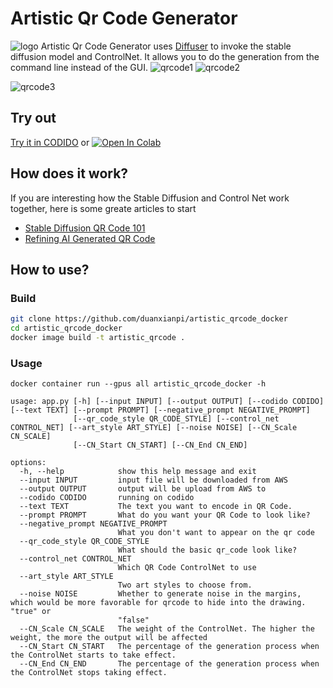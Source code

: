 # Artistic Qr Code Generator
![logo](https://github.com/duanxianpi/artistic-qrcode-generator/assets/97914968/f6c7c05e-e40b-49f1-8363-a9f904b336f0)
Artistic Qr Code Generator uses [Diffuser](https://github.com/huggingface/diffusers) to invoke the stable diffusion model and ControlNet. It allows you to do the generation from the command line instead of the GUI.
![qrcode1](https://github.com/duanxianpi/artistic-qrcode-generator/assets/97914968/87c0de45-83ce-4a6d-b13c-0f89f2eb5aac)
![qrcode2](https://github.com/duanxianpi/artistic-qrcode-generator/assets/97914968/4bc67f92-4d6e-452e-9c43-4b175375f744)

![qrcode3](https://github.com/duanxianpi/artistic-qrcode-generator/assets/97914968/44bf0098-06f1-41f3-a6a2-b9a5b8fbff8a)


## Try out
[Try it in CODIDO](https://www.codido.co/marketplace/browse) or [![Open In Colab](https://colab.research.google.com/assets/colab-badge.svg)](https://https://colab.research.google.com/drive/1EHrv2QLe-RICMl1z72h5YBSEIKg7Fdje?usp=sharing)

## How does it work?
If you are interesting how the Stable Diffusion and Control Net work together, here is some greate articles to start
- [Stable Diffusion QR Code 101](https://antfu.me/posts/ai-qrcode-101)
- [Refining AI Generated QR Code](https://antfu.me/posts/ai-qrcode-refine)

## How to use?
### Build
```bash
git clone https://github.com/duanxianpi/artistic_qrcode_docker
cd artistic_qrcode_docker
docker image build -t artistic_qrcode .
```
### Usage
```
docker container run --gpus all artistic_qrcode_docker -h

usage: app.py [-h] [--input INPUT] [--output OUTPUT] [--codido CODIDO] [--text TEXT] [--prompt PROMPT] [--negative_prompt NEGATIVE_PROMPT]
              [--qr_code_style QR_CODE_STYLE] [--control_net CONTROL_NET] [--art_style ART_STYLE] [--noise NOISE] [--CN_Scale CN_SCALE]
              [--CN_Start CN_START] [--CN_End CN_END]

options:
  -h, --help            show this help message and exit
  --input INPUT         input file will be downloaded from AWS
  --output OUTPUT       output will be upload from AWS to
  --codido CODIDO       running on codido
  --text TEXT           The text you want to encode in QR Code.
  --prompt PROMPT       What do you want your QR Code to look like?
  --negative_prompt NEGATIVE_PROMPT
                        What you don't want to appear on the qr code
  --qr_code_style QR_CODE_STYLE
                        What should the basic qr_code look like?
  --control_net CONTROL_NET
                        Which QR Code ControlNet to use
  --art_style ART_STYLE
                        Two art styles to choose from.
  --noise NOISE         Whether to generate noise in the margins, which would be more favorable for qrcode to hide into the drawing. "true" or
                        "false"
  --CN_Scale CN_SCALE   The weight of the ControlNet. The higher the weight, the more the output will be affected
  --CN_Start CN_START   The percentage of the generation process when the ControlNet starts to take effect.
  --CN_End CN_END       The percentage of the generation process when the ControlNet stops taking effect.
```
